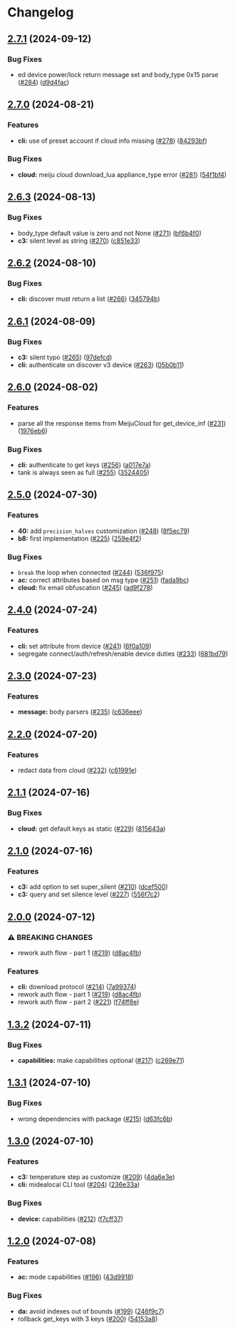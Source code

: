 # Changelog

## [2.7.1](https://github.com/rokam/midea-local/compare/v2.7.0...v2.7.1) (2024-09-12)


### Bug Fixes

* ed device power/lock return message set and body_type 0x15 parse ([#284](https://github.com/rokam/midea-local/issues/284)) ([d9d4fac](https://github.com/rokam/midea-local/commit/d9d4faca3bf7a3096f1e12a53dd5953b79f2a422))

## [2.7.0](https://github.com/rokam/midea-local/compare/v2.6.3...v2.7.0) (2024-08-21)


### Features

* **cli:** use of preset account if cloud info missing ([#278](https://github.com/rokam/midea-local/issues/278)) ([84293bf](https://github.com/rokam/midea-local/commit/84293bfd86b9bb55f59b6897ff5d356df51f7fdb))


### Bug Fixes

* **cloud:** meiju cloud download_lua appliance_type error ([#281](https://github.com/rokam/midea-local/issues/281)) ([54f1bf4](https://github.com/rokam/midea-local/commit/54f1bf4a812c44590d9e01e9cd91c4c0f1768948))

## [2.6.3](https://github.com/rokam/midea-local/compare/v2.6.2...v2.6.3) (2024-08-13)


### Bug Fixes

* body_type default value is zero and not None ([#271](https://github.com/rokam/midea-local/issues/271)) ([bf6b4f0](https://github.com/rokam/midea-local/commit/bf6b4f0d0548bf495339cf793acd30673634f6d1))
* **c3:** silent level as string ([#270](https://github.com/rokam/midea-local/issues/270)) ([c851e33](https://github.com/rokam/midea-local/commit/c851e33dc9e8f7bb5a2f7d49f2e7c557d3a7151f))

## [2.6.2](https://github.com/rokam/midea-local/compare/v2.6.1...v2.6.2) (2024-08-10)


### Bug Fixes

* **cli:** discover must return a list ([#266](https://github.com/rokam/midea-local/issues/266)) ([345794b](https://github.com/rokam/midea-local/commit/345794b1241c149c172c117412ed48707daff6b9))

## [2.6.1](https://github.com/rokam/midea-local/compare/v2.6.0...v2.6.1) (2024-08-09)


### Bug Fixes

* **c3:** silent typo ([#265](https://github.com/rokam/midea-local/issues/265)) ([97defcd](https://github.com/rokam/midea-local/commit/97defcdc100424992c0f2bc7d4797cbbb6825076))
* **cli:** authenticate on discover v3 device ([#263](https://github.com/rokam/midea-local/issues/263)) ([05b0b11](https://github.com/rokam/midea-local/commit/05b0b11d98a3435373742c2cf50142f618700ed1))

## [2.6.0](https://github.com/rokam/midea-local/compare/v2.5.0...v2.6.0) (2024-08-02)


### Features

* parse all the response items from MeijuCloud for get_device_inf ([#231](https://github.com/rokam/midea-local/issues/231)) ([1976eb6](https://github.com/rokam/midea-local/commit/1976eb63578698d2b9a745a92c9c61a887219e0d))


### Bug Fixes

* **cli:** authenticate to get keys ([#256](https://github.com/rokam/midea-local/issues/256)) ([a017e7a](https://github.com/rokam/midea-local/commit/a017e7af46130266226f6c9a100b05703dd6cb5c))
* tank is always seen as full ([#255](https://github.com/rokam/midea-local/issues/255)) ([3524405](https://github.com/rokam/midea-local/commit/3524405fd36131deb83c9ded236eb686860f58c2))

## [2.5.0](https://github.com/rokam/midea-local/compare/v2.4.0...v2.5.0) (2024-07-30)


### Features

* **40:** add `precision_halves` customization ([#248](https://github.com/rokam/midea-local/issues/248)) ([8f5ec79](https://github.com/rokam/midea-local/commit/8f5ec79fe859ad88519360353cd3b6e159200625))
* **b8:** first implementation ([#225](https://github.com/rokam/midea-local/issues/225)) ([259e4f2](https://github.com/rokam/midea-local/commit/259e4f2f715b38a280789530941acc53d98beca4))


### Bug Fixes

* `break` the loop when connected ([#244](https://github.com/rokam/midea-local/issues/244)) ([536f975](https://github.com/rokam/midea-local/commit/536f975b93a3d68466a1bfa5a7c152570121531e))
* **ac:** correct attributes based on msg type ([#251](https://github.com/rokam/midea-local/issues/251)) ([fada9bc](https://github.com/rokam/midea-local/commit/fada9bc5fcc4158a6315566b8e9372c8805e21b4))
* **cloud:** fix email obfuscation ([#245](https://github.com/rokam/midea-local/issues/245)) ([ad9f278](https://github.com/rokam/midea-local/commit/ad9f278c7284e7e80285d66adc8320bb944f1162))

## [2.4.0](https://github.com/rokam/midea-local/compare/v2.3.0...v2.4.0) (2024-07-24)


### Features

* **cli:** set attribute from device ([#241](https://github.com/rokam/midea-local/issues/241)) ([6f0a109](https://github.com/rokam/midea-local/commit/6f0a10942c0b5defd3622c14bcd2795b34ec01a8))
* segregate connect/auth/refresh/enable device duties ([#233](https://github.com/rokam/midea-local/issues/233)) ([681bd79](https://github.com/rokam/midea-local/commit/681bd79f078deafe82cc4708f47c53c808dca064))

## [2.3.0](https://github.com/rokam/midea-local/compare/v2.2.0...v2.3.0) (2024-07-23)


### Features

* **message:** body parsers ([#235](https://github.com/rokam/midea-local/issues/235)) ([c636eee](https://github.com/rokam/midea-local/commit/c636eeef5128504c079704d023e2215896e3c770))

## [2.2.0](https://github.com/rokam/midea-local/compare/v2.1.1...v2.2.0) (2024-07-20)


### Features

* redact data from cloud ([#232](https://github.com/rokam/midea-local/issues/232)) ([c61991e](https://github.com/rokam/midea-local/commit/c61991eb93ca817d6245328fe1f5828a33dc5738))

## [2.1.1](https://github.com/rokam/midea-local/compare/v2.1.0...v2.1.1) (2024-07-16)


### Bug Fixes

* **cloud:** get default keys as static ([#229](https://github.com/rokam/midea-local/issues/229)) ([815643a](https://github.com/rokam/midea-local/commit/815643a1a59a14863090b0cdd65170605a8b91da))

## [2.1.0](https://github.com/rokam/midea-local/compare/v2.0.0...v2.1.0) (2024-07-16)


### Features

* **c3:** add option to set super_silent ([#210](https://github.com/rokam/midea-local/issues/210)) ([dcef500](https://github.com/rokam/midea-local/commit/dcef500f073ce150283730132fd4a3155850e332))
* **c3:** query and set silence level ([#227](https://github.com/rokam/midea-local/issues/227)) ([556f7c2](https://github.com/rokam/midea-local/commit/556f7c234d4581472b0ce2f3830289b2ba529c90))

## [2.0.0](https://github.com/rokam/midea-local/compare/v1.3.2...v2.0.0) (2024-07-12)


### ⚠ BREAKING CHANGES

* rework auth flow - part 1 ([#219](https://github.com/rokam/midea-local/issues/219)) ([d8ac4fb](https://github.com/rokam/midea-local/commit/d8ac4fb5de25dbf04548b411f5a930878b32a2df))

### Features

* **cli:** download protocol ([#214](https://github.com/rokam/midea-local/issues/214)) ([7a99374](https://github.com/rokam/midea-local/commit/7a993745c0c7fcf1e9eff86a2287e3cbff3f3d8d))
* rework auth flow - part 1 ([#219](https://github.com/rokam/midea-local/issues/219)) ([d8ac4fb](https://github.com/rokam/midea-local/commit/d8ac4fb5de25dbf04548b411f5a930878b32a2df))
* rework auth flow - part 2 ([#221](https://github.com/rokam/midea-local/issues/221)) ([f74ff8e](https://github.com/rokam/midea-local/commit/f74ff8e1af924d84621958d0c6d8659cef1b98e6))

## [1.3.2](https://github.com/rokam/midea-local/compare/v1.3.1...v1.3.2) (2024-07-11)


### Bug Fixes

* **capabilities:** make capabilities optional ([#217](https://github.com/rokam/midea-local/issues/217)) ([c269e71](https://github.com/rokam/midea-local/commit/c269e717c2b2b5e7f390f0e2ba781513584442b2))

## [1.3.1](https://github.com/rokam/midea-local/compare/v1.3.0...v1.3.1) (2024-07-10)


### Bug Fixes

* wrong dependencies with package ([#215](https://github.com/rokam/midea-local/issues/215)) ([d63fc6b](https://github.com/rokam/midea-local/commit/d63fc6b49394f9bfc9c9cb32b34c36b5e97f02a6))

## [1.3.0](https://github.com/rokam/midea-local/compare/v1.2.0...v1.3.0) (2024-07-10)


### Features

* **c3:** temperature step as customize ([#209](https://github.com/rokam/midea-local/issues/209)) ([4da6e3e](https://github.com/rokam/midea-local/commit/4da6e3eb18eae9b24b4300274e307db0af8633de))
* **cli:** midealocal CLI tool ([#204](https://github.com/rokam/midea-local/issues/204)) ([236e33a](https://github.com/rokam/midea-local/commit/236e33a95fde65aba499832bb6901f32ac21628d))


### Bug Fixes

* **device:** capabilities ([#212](https://github.com/rokam/midea-local/issues/212)) ([f7cff37](https://github.com/rokam/midea-local/commit/f7cff3767522a6f1008a5f7b4ef8677ecd9296bc))

## [1.2.0](https://github.com/rokam/midea-local/compare/v1.1.4...v1.2.0) (2024-07-08)


### Features

* **ac:** mode capabilities ([#196](https://github.com/rokam/midea-local/issues/196)) ([43d9918](https://github.com/rokam/midea-local/commit/43d9918be79f8dbb4f8b126d121619d04efe47cf))


### Bug Fixes

* **da:** avoid indexes out of bounds ([#199](https://github.com/rokam/midea-local/issues/199)) ([246f9c7](https://github.com/rokam/midea-local/commit/246f9c752f49a5425e06ea1b3772347bc4eb3880))
* rollback get_keys with 3 keys ([#200](https://github.com/rokam/midea-local/issues/200)) ([54153a8](https://github.com/rokam/midea-local/commit/54153a8fd24c5f5ae3ef2b02e7ef863d18bc998a))
